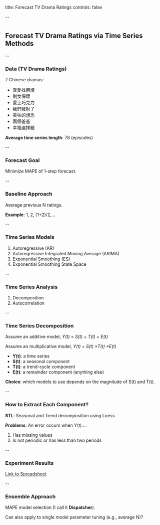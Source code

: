 title: Forecast TV Drama Ratings
controls: false

--

# 
## Forecast TV Drama Ratings via Time Series Methods

--

### Data (TV Drama Ratings)
7 Chinese dramas:

* 真愛找麻煩
* 剩女保鏢   
* 愛上巧克力 
* 我們發財了 
* 美味的想念 
* 兩個爸爸   
* 幸福選擇題 

**Average time series length**: 78 (episodes)

--

### Forecast Goal
Minimize MAPE of 1-step forecast.

--

### Baseline Approach
Average previous N ratings.

**Example**: 1, 2, (1+2)/2,...

--

### Time Series Models
1. Autoregressive (AR)
2. Autoregressive Integrated Moving Average (ARIMA)
3. Exponential Smoothing (ES)
4. Exponential Smoothing State Space

--

### Time Series Analysis
1. Decomposition
2. Autocorrelation

--

### Time Series Decomposition
Assume an additive model, *Y(t) = S(t) + T(t) + E(t)*

Assume an multiplicative model, *Y(t) = S(t) ×T(t) ×E(t)*

* **Y(t)**: a time series
* **S(t)**: a seasonal component
* **T(t)**: a trend-cycle component
* **E(t)**: a remainder component (anything else)

**Choice**: which models to use depends on the magnitude of S(t) and T(t).

--

### How to Extract Each Component?
**STL**: Seasonal and Trend decomposition using Loess

**Problems**: An error occurs when Y(t)....

1. Has missing values
2. Is not periodic or has less than two periods

--

### Experiment Results
[Link to Spreadsheet](http://goo.gl/1DpcqE)

--

### Ensemble Approach
MAPE model selection (I call it **Dispatcher**).

Can also apply to single model parameter tuning (e.g., average N)?
